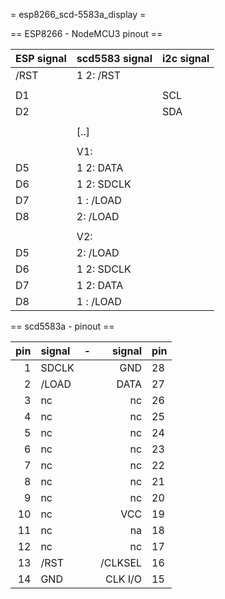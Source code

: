 = esp8266_scd-5583a_display =

== ESP8266 - NodeMCU3 pinout ==

| ESP signal | scd5583 signal | i2c signal |
| ---------- | -------------- | ---------- |
|    /RST    |   1 2: /RST    |            |
|            |                |            |
|     D1     |                |     SCL    |
|     D2     |                |     SDA    |
|            |                |            |
|            |      [..]      |            |
|            |                |            |
|            |       V1:      |            |
|     D5     |   1 2: DATA    |            |
|     D6     |   1 2: SDCLK   |            |
|     D7     |   1  : /LOAD   |            |
|     D8     |     2: /LOAD   |            |
|            |                |            |
|            |       V2:      |            |
|     D5     |     2: /LOAD   |            |
|     D6     |   1 2: SDCLK   |            |
|     D7     |   1 2: DATA    |            |
|     D8     |   1  : /LOAD   |            |

== scd5583a - pinout ==

| pin | signal | - |  signal | pin |
| ---:|:------ | - | -------:|:--- |
|   1 | SDCLK  |   |     GND |  28 |
|   2 | /LOAD  |   |    DATA |  27 |
|   3 | nc     |   |      nc |  26 |
|   4 | nc     |   |      nc |  25 |
|   5 | nc     |   |      nc |  24 |
|   6 | nc     |   |      nc |  23 |
|   7 | nc     |   |      nc |  22 |
|   8 | nc     |   |      nc |  21 |
|   9 | nc     |   |      nc |  20 |
|  10 | nc     |   |     VCC |  19 |
|  11 | nc     |   |      na |  18 |
|  12 | nc     |   |      nc |  17 |
|  13 | /RST   |   | /CLKSEL |  16 |
|  14 | GND    |   | CLK I/O |  15 |


